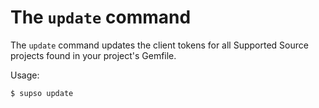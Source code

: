 # The `update` command

The `update` command updates the client tokens for all Supported Source projects found in your project's Gemfile.

Usage:

`$ supso update`
